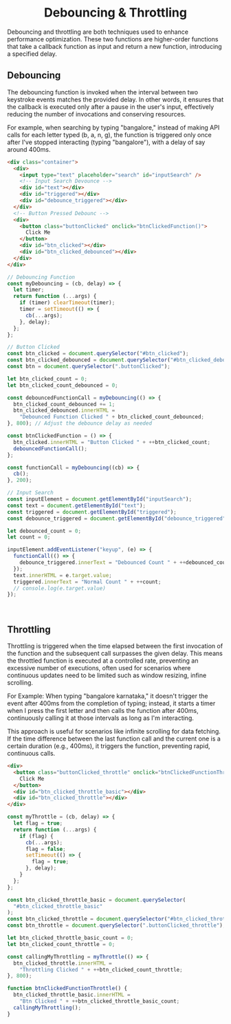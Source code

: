 <div align="center">
<h1>Debouncing & Throttling</h1>
</div>
Debouncing and throttling are both techniques used to enhance performance optimization. These two functions are higher-order functions that take a callback function as input and return a new function, introducing a specified delay.

## Debouncing

The debouncing function is invoked when the interval between two keystroke events matches the provided delay. In other words, it ensures that the callback is executed only after a pause in the user's input, effectively reducing the number of invocations and conserving resources.

For example, when searching by typing "bangalore," instead of making API calls for each letter typed (b, a, n, g), the function is triggered only once after I've stopped interacting (typing "bangalore"), with a delay of say around 400ms.

```html
<div class="container">
  <div>
    <input type="text" placeholder="search" id="inputSearch" />
    <!-- Input Search Devounce -->
    <div id="text"></div>
    <div id="triggered"></div>
    <div id="debounce_triggered"></div>
  </div>
  <!-- Button Pressed Debounc -->
  <div>
    <button class="buttonClicked" onclick="btnClickedFunction()">
      Click Me
    </button>
    <div id="btn_clicked"></div>
    <div id="btn_clicked_debounced"></div>
  </div>
</div>
```

```js
// Debouncing Function
const myDebouncing = (cb, delay) => {
  let timer;
  return function (...args) {
    if (timer) clearTimeout(timer);
    timer = setTimeout(() => {
      cb(...args);
    }, delay);
  };
};
```

```js
// Button Clicked
const btn_clicked = document.querySelector("#btn_clicked");
const btn_clicked_debounced = document.querySelector("#btn_clicked_debounced");
const btn = document.querySelector(".buttonClicked");

let btn_clicked_count = 0;
let btn_clicked_count_debounced = 0;

const debouncedFunctionCall = myDebouncing(() => {
  btn_clicked_count_debounced += 1;
  btn_clicked_debounced.innerHTML =
    "Debounced Function Clicked " + btn_clicked_count_debounced;
}, 800); // Adjust the debounce delay as needed

const btnClickedFunction = () => {
  btn_clicked.innerHTML = "Button Clicked " + ++btn_clicked_count;
  debouncedFunctionCall();
};
```

```js
const functionCall = myDebouncing((cb) => {
  cb();
}, 200);

// Input Search
const inputElement = document.getElementById("inputSearch");
const text = document.getElementById("text");
const triggered = document.getElementById("triggered");
const debounce_triggered = document.getElementById("debounce_triggered");

let debounced_count = 0;
let count = 0;

inputElement.addEventListener("keyup", (e) => {
  functionCall(() => {
    debounce_triggered.innerText = "Debounced Count " + ++debounced_count;
  });
  text.innerHTML = e.target.value;
  triggered.innerText = "Normal Count " + ++count;
  // console.log(e.target.value)
});
```

<br/>

## Throttling

Throttling is triggered when the time elapsed between the first invocation of the function and the subsequent call surpasses the given delay. This means the throttled function is executed at a controlled rate, preventing an excessive number of executions, often used for scenarios where continuous updates need to be limited such as window resizing, infine scrolling.

For Example: When typing "bangalore karnataka," it doesn't trigger the event after 400ms from the completion of typing; instead, it starts a timer when I press the first letter and then calls the function after 400ms, continuously calling it at those intervals as long as I'm interacting.

This approach is useful for scenarios like infinite scrolling for data fetching. If the time difference between the last function call and the current one is a certain duration (e.g., 400ms), it triggers the function, preventing rapid, continuous calls.

```html
<div>
  <button class="buttonClicked_throttle" onclick="btnClickedFunctionThrottle()">
    Click Me
  </button>
  <div id="btn_clicked_throttle_basic"></div>
  <div id="btn_clicked_throttle"></div>
</div>
```

```js
const myThrottle = (cb, delay) => {
  let flag = true;
  return function (...args) {
    if (flag) {
      cb(...args);
      flag = false;
      setTimeout(() => {
        flag = true;
      }, delay);
    }
  };
};
```

```js
const btn_clicked_throttle_basic = document.querySelector(
  "#btn_clicked_throttle_basic"
);
const btn_clicked_throttle = document.querySelector("#btn_clicked_throttle");
const btn_throttle = document.querySelector(".buttonClicked_throttle");

let btn_clicked_throttle_basic_count = 0;
let btn_clicked_count_throttle = 0;

const callingMyThrottling = myThrottle(() => {
  btn_clicked_throttle.innerHTML =
    "Throttling Clicked " + ++btn_clicked_count_throttle;
}, 800);

function btnClickedFunctionThrottle() {
  btn_clicked_throttle_basic.innerHTML =
    "Btn Clicked " + ++btn_clicked_throttle_basic_count;
  callingMyThrottling();
}
```
